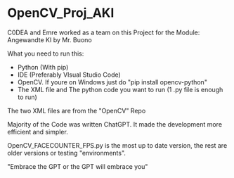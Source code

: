 # OpenCV_Proj_AKI
C0DEA and Emre worked as a team on this Project for the Module: Angewandte KI by Mr. Buono

What you need to run this:
- Python (With pip)
- IDE (Preferably VIsual Studio Code)
- OpenCV. If youre on Windows just do "pip install opencv-python"
- The XML file and The python code you want to run (1 .py file is enough to run)

The two XML files are from the "OpenCV" Repo

Majority of the Code was written ChatGPT. It made the development more efficient and simpler. 

OpenCV_FACECOUNTER_FPS.py is the most up to date version, the rest are older versions or testing "environments".

"Embrace the GPT or the GPT will embrace you"
